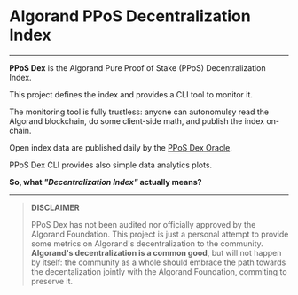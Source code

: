 # Algorand PPoS Decentralization Index

---

**PPoS Dex** is the Algorand Pure Proof of Stake (PPoS) Decentralization Index.

This project defines the index and provides a CLI tool to monitor it.

The monitoring tool is fully trustless: anyone can autonomulsy read the Algorand
blockchain, do some client-side math, and publish the index on-chain.

Open index data are published daily by the [PPoS Dex Oracle](https://algoexplorer.io/address/WIPE4JSUWLXKZZK6GJ6VI32PX6ZWPKBRH5YFRJCHWOVC73P5RI4DGUQUWQ).

PPoS Dex CLI provides also simple data analytics plots.

**So, what _"Decentralization Index"_ actually means?**

---

> **DISCLAIMER**
>
> PPoS Dex has not been audited nor officially approved by the Algorand Foundation.
> This project is just a personal attempt to provide some metrics on Algorand's
> decentralization to the community. **Algorand's decentralization is a common good**,
> but will not happen by itself: the community as a whole should embrace the path
> towards the decentalization jointly with the Algorand Foundation, commiting to
> preserve it.
